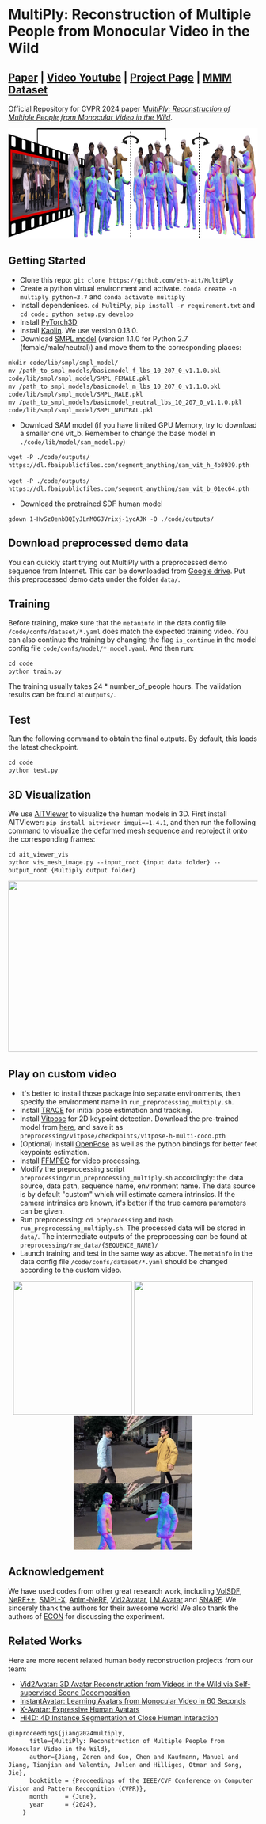 # MultiPly: Reconstruction of Multiple People from Monocular Video in the Wild

## [Paper](https://arxiv.org/pdf/2406.01595) | [Video Youtube](https://youtu.be/r9giQPUp1Gw) | [Project Page](https://eth-ait.github.io/MultiPly/) | [MMM Dataset](https://multiply.ait.ethz.ch/)


Official Repository for CVPR 2024 paper [*MultiPly: Reconstruction of Multiple People from Monocular Video in the Wild*](). 
<p align="center">
<img src="resources/teaser.png" width="800" height="223"/> 
</p>

## Getting Started
* Clone this repo: `git clone https://github.com/eth-ait/MultiPly`
* Create a python virtual environment and activate. `conda create -n multiply python=3.7` and `conda activate multiply`
* Install dependenices. `cd MultiPly`, `pip install -r requirement.txt` and `cd code; python setup.py develop`
* Install [PyTorch3D](https://github.com/facebookresearch/pytorch3d/blob/main/INSTALL.md)
* Install [Kaolin](https://kaolin.readthedocs.io/en/v0.10.0/notes/installation.html). We use version 0.13.0.
* Download [SMPL model](https://smpl.is.tue.mpg.de/download.php) (version 1.1.0 for Python 2.7 (female/male/neutral)) and move them to the corresponding places:
```
mkdir code/lib/smpl/smpl_model/
mv /path_to_smpl_models/basicmodel_f_lbs_10_207_0_v1.1.0.pkl code/lib/smpl/smpl_model/SMPL_FEMALE.pkl
mv /path_to_smpl_models/basicmodel_m_lbs_10_207_0_v1.1.0.pkl code/lib/smpl/smpl_model/SMPL_MALE.pkl
mv /path_to_smpl_models/basicmodel_neutral_lbs_10_207_0_v1.1.0.pkl code/lib/smpl/smpl_model/SMPL_NEUTRAL.pkl
```
* Download SAM model (if you have limited GPU Memory, try to download a smaller one vit_b. Remember to change the base model in `./code/lib/model/sam_model.py`)
```
wget -P ./code/outputs/ https://dl.fbaipublicfiles.com/segment_anything/sam_vit_h_4b8939.pth

wget -P ./code/outputs/ https://dl.fbaipublicfiles.com/segment_anything/sam_vit_b_01ec64.pth
```
* Download the pretrained SDF human model
```
gdown 1-HvSz0enbBQIyJLnM0GJVrixj-1ycAJK -O ./code/outputs/
```

## Download preprocessed demo data
You can quickly start trying out MultiPly with a preprocessed demo sequence from Internet. This can be downloaded from [Google drive](https://drive.google.com/drive/folders/1dAZIb-CyEpqvu4LNA35w_YEhLRNqNegP?usp=sharing). Put this preprocessed demo data under the folder `data/`.

## Training
Before training, make sure that the `metaninfo` in the data config file `/code/confs/dataset/*.yaml` does match the expected training video. You can also continue the training by changing the flag `is_continue` in the model config file `code/confs/model/*_model.yaml`. And then run:
```
cd code
python train.py
```
The training usually takes 24 * number_of_people hours. The validation results can be found at `outputs/`.
## Test
Run the following command to obtain the final outputs. By default, this loads the latest checkpoint.
```
cd code
python test.py
```
## 3D Visualization
We use [AITViewer](https://github.com/eth-ait/aitviewer) to visualize the human models in 3D. First install AITViewer: `pip install aitviewer imgui==1.4.1`, and then run the following command to visualize the deformed mesh sequence and reproject it onto the corresponding frames:
```
cd ait_viewer_vis
python vis_mesh_image.py --input_root {input data folder} --output_root {Multiply output folder}
```
<p align="center">
  <img src="resources/mesh_2.gif" width="623" height="346"/> 
</p>

## Play on custom video 
* It's better to install those package into separate environments, then specify the environment name in `run_preprocessing_multiply.sh`.
* Install [TRACE](https://github.com/Arthur151/ROMP/blob/master/simple_romp/trace2/README.md) for initial pose estimation and tracking. 
* Install [Vitpose](https://github.com/ViTAE-Transformer/ViTPose?tab=readme-ov-file#usage) for 2D keypoint detection. Download the pre-trained model from [here](https://1drv.ms/u/s!AimBgYV7JjTlgS5rLeRAJiWobCdh?e=41GsDd), and save it as `preprocessing/vitpose/checkpoints/vitpose-h-multi-coco.pth`
* (Optional) Install [OpenPose](https://github.com/CMU-Perceptual-Computing-Lab/openpose/blob/master/doc/installation/0_index.md) as well as the python bindings for better feet keypoints estimation.
* Install [FFMPEG](https://ffmpeg.org/download.html) for video processing.
* Modify the preprocessing script `preprocessing/run_preprocessing_multiply.sh` accordingly: the data source, data path, sequence name, environment name. The data source is by default "custom" which will estimate camera intrinsics. If the camera intrinsics are known, it's better if the true camera parameters can be given.
* Run preprocessing: `cd preprocessing` and `bash run_preprocessing_multiply.sh`. The processed data will be stored in `data/`. The intermediate outputs of the preprocessing can be found at `preprocessing/raw_data/{SEQUENCE_NAME}/`
* Launch training and test in the same way as above. The `metainfo` in the data config file `/code/confs/dataset/*.yaml` should be changed according to the custom video.

<p align="center">
  <img src="resources/taichi01.gif" width="240" height="270"/>  <img src="resources/dance5.gif" width="240" height="270"/> <img src="resources/ale.gif" width="240" height="270"/>
</p>

## Acknowledgement
We have used codes from other great research work, including [VolSDF](https://github.com/lioryariv/volsdf), [NeRF++](https://github.com/Kai-46/nerfplusplus), [SMPL-X](https://github.com/vchoutas/smplx), [Anim-NeRF](https://github.com/JanaldoChen/Anim-NeRF), [Vid2Avatar](https://github.com/MoyGcc/vid2avatar/), [I M Avatar](https://github.com/zhengyuf/IMavatar) and [SNARF](https://github.com/xuchen-ethz/snarf).  We sincerely thank the authors for their awesome work! We also thank the authors of [ECON](https://github.com/YuliangXiu/ECON) for discussing the experiment.

## Related Works 
Here are more recent related human body reconstruction projects from our team:
* [Vid2Avatar: 3D Avatar Reconstruction from Videos in the Wild via Self-supervised Scene Decomposition](https://github.com/MoyGcc/vid2avatar/)
* [InstantAvatar: Learning Avatars from Monocular Video in 60 Seconds](https://github.com/tijiang13/InstantAvatar)
* [X-Avatar: Expressive Human Avatars](https://skype-line.github.io/projects/X-Avatar/)
* [Hi4D: 4D Instance Segmentation of Close Human Interaction](https://yifeiyin04.github.io/Hi4D/)

```
@inproceedings{jiang2024multiply,
      title={MultiPly: Reconstruction of Multiple People from Monocular Video in the Wild},
      author={Jiang, Zeren and Guo, Chen and Kaufmann, Manuel and Jiang, Tianjian and Valentin, Julien and Hilliges, Otmar and Song, Jie},    
      booktitle = {Proceedings of the IEEE/CVF Conference on Computer Vision and Pattern Recognition (CVPR)},
      month     = {June},
      year      = {2024},
    }
```
